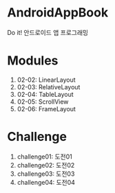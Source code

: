 # AndroidAppBook
Do it! 안드로이드 앱 프로그래밍

# Modules #
1. 02-02: LinearLayout
2. 02-03: RelativeLayout
3. 02-04: TableLayout
4. 02-05: ScrollView
5. 02-06: FrameLayout

# Challenge #
1. challenge01: 도전01
2. challenge02: 도전02
3. challenge03: 도전03
4. challenge04: 도전04

